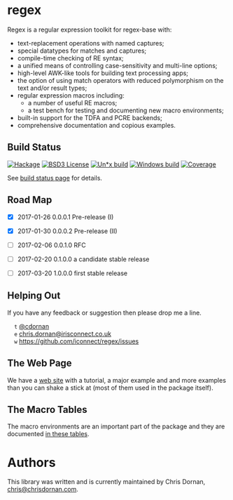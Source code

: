 # regex

Regex is a regular expression toolkit for regex-base with:

  * text-replacement operations with named captures;
  * special datatypes for matches and captures;
  * compile-time checking of RE syntax;
  * a unified means of controlling case-sensitivity and multi-line options;
  * high-level AWK-like tools for building text processing apps;
  * the option of using match operators with reduced polymorphism on the
    text and/or result types;
  * regular expression macros including:
      + a number of useful RE macros;
      + a test bench for testing and documenting new macro environments;
  * built-in support for the TDFA and PCRE backends;
  * comprehensive documentation and copious examples.



## Build Status

[![Hackage](http://regex.uk/badges/hackage.svg)](https://hackage.haskell.org/package/regex) [![BSD3 License](http://regex.uk/badges/license.svg)](https://tldrlegal.com/license/bsd-3-clause-license-%28revised%29) [![Un*x build](http://regex.uk/badges/unix-build.svg)](https://travis-ci.org/iconnect/regex) [![Windows build](http://regex.uk/badges/windows-build.svg)](https://ci.appveyor.com/project/engineerirngirisconnectcouk/regex/branch/master) [![Coverage](http://regex.uk/badges/coverage.svg)](https://coveralls.io/github/iconnect/regex?branch=master)

See [build status page](http://regex.uk/build-status) for details.


## Road Map

- [X] 2017-01-26  0.0.0.1  Pre-release (I)
- [X] 2017-01-30  0.0.0.2  Pre-release (II)
- [ ] 2017-02-06  0.0.1.0  RFC
- [ ] 2017-02-20  0.1.0.0  a candidate stable release
- [ ] 2017-03-20  1.0.0.0  first stable release



## Helping Out

If you have any feedback or suggestion then please drop me a line.

&nbsp;&nbsp;&nbsp;&nbsp;`t` [@cdornan](https://twitter.com/cdornan)<br/>
&nbsp;&nbsp;&nbsp;&nbsp;`e` chris.dornan@irisconnect.co.uk<br/>
&nbsp;&nbsp;&nbsp;&nbsp;`w` https://github.com/iconnect/regex/issues


## The Web Page

We have a [web site](http://regex.uk) with a tutorial,
a major example and and more examples than you can shake a stick at (most
of them used in the package itself).


## The Macro Tables

The macro environments are an important part of the package and they
are documented [in these tables](macros).


# Authors

This library was written and is currently maintained by Chris Dornan,
<chris@chrisdornan.com>.
